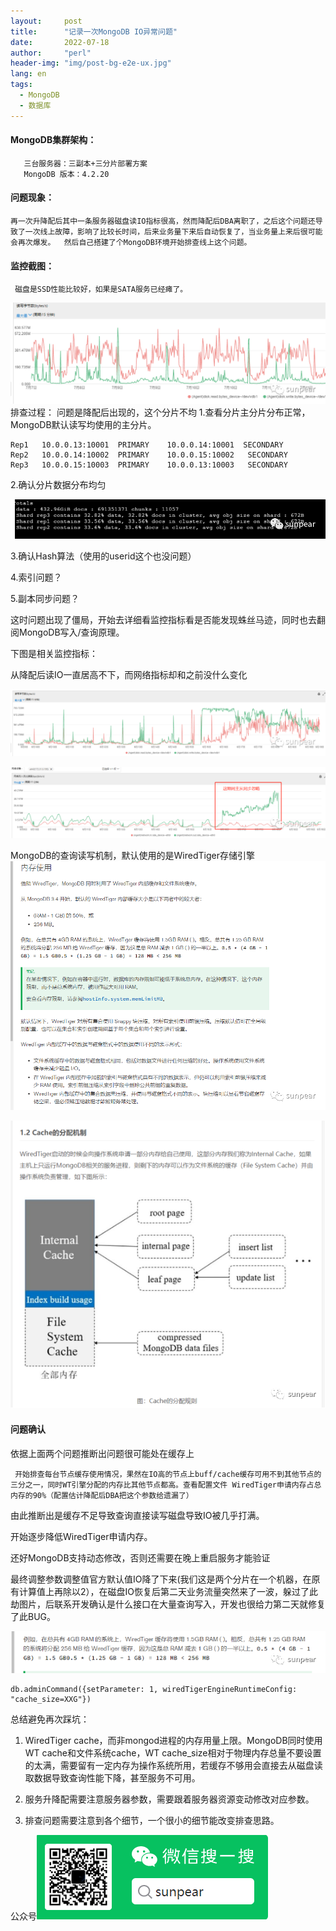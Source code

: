 ```yaml
---
layout:     post
title:      "记录一次MongoDB IO异常问题"
date:       2022-07-18
author:     "perl"
header-img: "img/post-bg-e2e-ux.jpg"
lang: en
tags:
  - MongoDB
  - 数据库
---
```



#### MongoDB集群架构：


``` 
   三台服务器：三副本+三分片部署方案
   MongoDB 版本：4.2.20
```

#### 问题现象：

    再一次升降配后其中一条服务器磁盘读IO指标很高，然而降配后DBA离职了，之后这个问题还导致了一次线上故障，影响了比较长时间，后来业务量下来后自动恢复了，当业务量上来后很可能会再次爆发。  然后自己搭建了个MongoDB环境开始排查线上这个问题。

#### 监控截图：
     磁盘是SSD性能比较好，如果是SATA服务已经瘫了。
![图片](/img/01.png)
排查过程：
   问题是降配后出现的，这个分片不均
  1.查看分片主分片分布正常，MongoDB默认读写均使用的主分片。

``` 
Rep1   10.0.0.13:10001  PRIMARY    10.0.0.14:10001  SECONDARY
Rep2   10.0.0.14:10002  PRIMARY    10.0.0.15:10002   SECONDARY
Rep3   10.0.0.15:10003  PRIMARY    10.0.0.13:10003   SECONDARY 
```

2.确认分片数据分布均匀

![图片](/img/02.png)

3.确认Hash算法（使用的userid这个也没问题）

4.索引问题？

5.副本同步问题？

这时问题出现了僵局，开始去详细看监控指标看是否能发现蛛丝马迹，同时也去翻阅MongoDB写入/查询原理。

下图是相关监控指标：

从降配后读IO一直居高不下，而网络指标却和之前没什么变化

![图片](/img/03.png)

![图片](/img/04.png)

MongoDB的查询读写机制，默认使用的是WiredTiger存储引擎
![图片](/img/06.png)


![图片](/img/07.png)

#### 问题确认

依据上面两个问题推断出问题很可能处在缓存上

     开始排查每台节点缓存使用情况，果然在IO高的节点上buff/cache缓存可用不到其他节点的三分之一，同时WT引擎分配的内存比其他节点都高。查看配置文件 WiredTiger申请内存占总内存的90%（配置估计降配后DBA把这个参数给遗漏了）


由此推断出是缓存不足导致查询直接读写磁盘导致IO被几乎打满。

开始逐步降低WiredTiger申请内存。

还好MongoDB支持动态修改，否则还需要在晚上重启服务才能验证

最终调整参数调整值官方默认值IO降了下来(我们这是两个分片在一个机器，在原有计算值上再除以2），在磁盘IO恢复后第二天业务流量突然来了一波，躲过了此劫图片，后联系开发确认是什么接口在大量查询写入，开发也很给力第二天就修复了此BUG。

![图片](/img/08.png)



``` 
db.adminCommand({setParameter: 1, wiredTigerEngineRuntimeConfig: "cache_size=XXG"})
```

总结避免再次踩坑：

 1.    WiredTiger cache，而非mongod进程的内存用量上限。MongoDB同时使用WT cache和文件系统cache，WT cache_size相对于物理内存总量不要设置的太满，需要留有一定内存为操作系统所用，若缓存不够用会直接去从磁盘读取数据导致查询性能下降，甚至服务不可用。

2.    服务升降配需要注意服务器参数，需要跟着服务器资源变动修改对应参数。

3.    排查问题需要注意到各个细节，一个很小的细节能改变排查思路。

公众号![图片](/img/sunpear.png)

